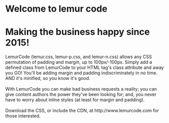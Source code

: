 # Welcome to lemur code
<h1>Making the business happy since 2015!</h1>
LemurCode (lemur.css, lemur-p.css, and lemur-n.css) allows any CSS permutation of padding and margin, up to 100px/-100px. Simply add a defined class from LemurCode to your HTML tag's class attribute and away you GO! You'll be adding margin and padding indiscriminately in no time. AND it's minified, so you know it's good.<br>
<br>
With LemurCode you can make bad business requests a reality; you can give content authors the power they've been looking for; and, you never have to worry about inline styles (at least for margin and padding).<br>
<br>
Download the CSS, or include the CDN, at http://www.lemurcode.com for those interested.<br>

